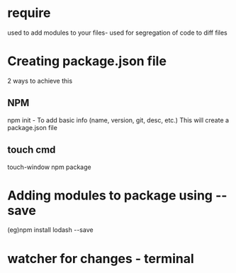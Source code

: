 # require
used to add modules to your files- used for segregation of code to diff files
# Creating package.json file
2 ways to achieve this
## NPM
npm init - To add basic info (name, version, git, desc, etc.)
This will create a package.json file
## touch cmd
touch-window npm package
# Adding modules to package using --save
(eg)npm install lodash --save
# watcher for changes - terminal
